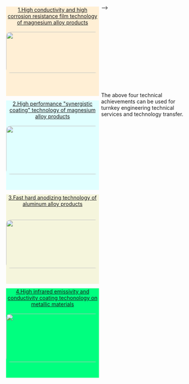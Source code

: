 <!-- 1. High conductivity and high corrosion resistance film technology of magnesium alloy products
<!-- 2. High performance "synergistic coating" technology of magnesium alloy products
3. Fast hard anodizing technology of aluminum alloy products
4. High infrared emissivity and conductivity coating techonology on metallic materials --> -->



<style>
img {
    border-radius: 12px;
}
</style>



<div id="content" style="background-color:PapayaWhip;yellow;height:240px;width:250px;float:left;margin:6px;">
    <a href="../assets/可转移技术/1-镁合金产品表面高导电高耐腐蚀膜层制备技术.pdf"><center>1.High conductivity and high corrosion resistance film technology of magnesium alloy products</center><br>
    <img src="../assets/images/daodian.jpg" alt="" width="300" height="110">
    </a>
</div>

<div id="content" style="background-color:LightCyan;height:240px;width:250px;float:left;margin:6px;">
    <a href="../assets/可转移技术/2-镁合金产品表面高性能耐腐蚀“协和涂层”技术.pdf"><center>2.High performance "synergistic coating" technology of magnesium alloy products</center><br>
    <img src="../assets/images/xiehe.jpg" alt="" width="300" height="130">
    </a>
</div>

<div id="content" style="background-color:Beige;height:240px;width:250px;float:left;margin:6px;">
    <a href="../assets/可转移技术/3-铝合金快速硬质阳极氧化技术.pdf"><center>3.Fast hard anodizing technology of aluminum alloy products</center><br><br>
    <img src="../assets/images/fastanodizing.jpg" alt="" width="300" height="130">
    </a> 
</div>

<div id="content" style="background-color:SpringGreen;height:240px;width:250px;float:left;margin:6px;">
    <a href="../assets/可转移技术/4-高红外发射率高导电率热控涂层技术.pdf"><center>4.High infrared emissivity and conductivity coating techonology on metallic materials </center><br>
    <img src="../assets/images/rekongtuceng.jpg" alt="" width="300" height="130">
    </a>
</div>


<br><br><br><br><br><br><br><br><br><br><br><br>
The above four technical achievements can be used for turnkey engineering technical services and technology transfer.